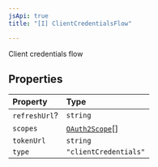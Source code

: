 ```yaml
---
jsApi: true
title: "[I] ClientCredentialsFlow"

---
```

Client credentials flow

## Properties

| Property | Type |
| :------ | :------ |
| `refreshUrl`? | `string` |
| `scopes` | [`OAuth2Scope`](Interface.OAuth2Scope.md)[] |
| `tokenUrl` | `string` |
| `type` | `"clientCredentials"` |
